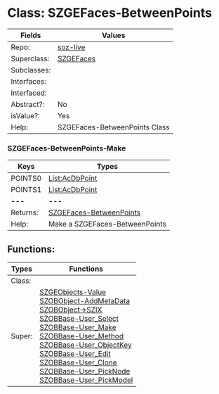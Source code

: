 
# Class:	SZGEFaces-BetweenPoints

| Fields | Values |
| --------- | --------- |
| Repo: | [soz-live](/repos/soz-live.html) |
| Superclass: | [SZGEFaces](SZGEFaces.html) |
| Subclasses: |  |
| Interfaces: |  |
| Interfaced: |  |
| Abstract?: | No |
| isValue?: | Yes |
| Help: | SZGEFaces-BetweenPoints Class |

### SZGEFaces-BetweenPoints-Make

| Keys | Types |
| --------- | --------- |
| POINTS0 | [List:AcDbPoint](AcDbPoint.html) |
| POINTS1 | [List:AcDbPoint](AcDbPoint.html) |
| **---** | **---** |
| Returns: | [SZGEFaces-BetweenPoints](SZGEFaces-BetweenPoints.html) |
| Help: | Make a SZGEFaces-BetweenPoints |


## Functions:

| Types | Functions |
| --------- | --------- |
| Class: |  |
| Super: | [SZGEObjects-Value](SZGEObjects.html) <br> [SZOBObject-AddMetaData](SZOBObject.html) <br> [SZOBObject->SZIX](SZOBObject.html) <br> [SZOBBase-User_Select](SZOBBase.html) <br> [SZOBBase-User_Make](SZOBBase.html) <br> [SZOBBase-User_Method](SZOBBase.html) <br> [SZOBBase-User_ObjectKey](SZOBBase.html) <br> [SZOBBase-User_Edit](SZOBBase.html) <br> [SZOBBase-User_Clone](SZOBBase.html) <br> [SZOBBase-User_PickNode](SZOBBase.html) <br> [SZOBBase-User_PickModel](SZOBBase.html) |


